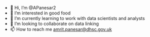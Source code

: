 - 👋 Hi, I’m @APanesar2
- 👀 I’m interested in good food
- 🌱 I’m currently learning to work with data scientists and analysts
- 💞️ I’m looking to collaborate on data linking
- 📫 How to reach me amrit.panesar@dhsc.gov.uk

<!---
APanesar2/APanesar2 is a ✨ special ✨ repository because its `README.md` (this file) appears on your GitHub profile.
You can click the Preview link to take a look at your changes.
--->
